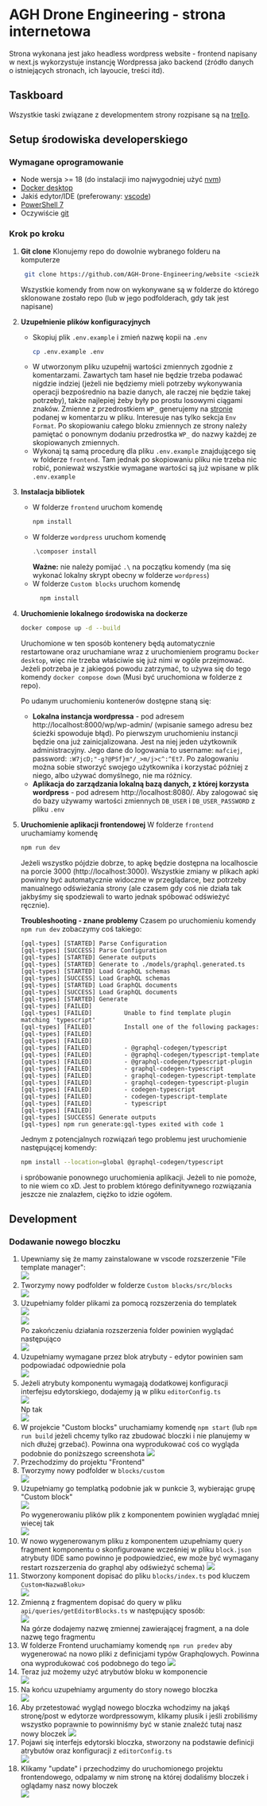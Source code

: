 # AGH Drone Engineering - strona internetowa

Strona wykonana jest jako headless wordpress website - frontend napisany w next.js wykorzystuje instancję Wordpressa jako backend (źródło danych o istniejących stronach, ich layoucie, treści itd).

## Taskboard
Wszystkie taski związane z developmentem strony rozpisane są na [trello](https://trello.com/b/bo5cyiZ0/strona-internetowa-%F0%9F%9A%80).

## Setup środowiska developerskiego
### Wymagane oprogramowanie
* Node wersja >= 18 (do instalacji imo najwygodniej użyć [nvm](https://github.com/coreybutler/nvm-windows#installation--upgrades))
* [Docker desktop](https://docs.docker.com/desktop/install/windows-install/)
* Jakiś edytor/IDE (preferowany: [vscode](https://code.visualstudio.com/download))
* [PowerShell 7](https://learn.microsoft.com/en-us/powershell/scripting/install/installing-powershell-on-windows?view=powershell-7.3)
* Oczywiście [git](https://git-scm.com/download/win)

### Krok po kroku
1. **Git clone**
   Klonujemy repo do dowolnie wybranego folderu na komputerze
   ```bash
    git clone https://github.com/AGH-Drone-Engineering/website <scieżka do wybranego folderu docelowego>
   ```
   Wszystkie komendy from now on wykonywane są w folderze do którego sklonowane zostało repo (lub w jego podfolderach, gdy tak jest napisane)

2. **Uzupełnienie plików konfiguracyjnych**
   * Skopiuj plik `.env.example` i zmień nazwę kopii na `.env`
     ```bash
     cp .env.example .env
     ```
   * W utworzonym pliku uzupełnij wartości zmiennych zgodnie z komentarzami. Zawartych tam haseł nie będzie trzeba podawać nigdzie indziej (jeżeli nie będziemy mieli potrzeby wykonywania operacji bezpośrednio na bazie danych, ale raczej nie będzie takej potrzeby), także najlepiej żeby były po prostu losowymi ciągami znaków.
   Zmienne z przedrostkiem `WP_` generujemy na [stronie](https://roots.io/salts.html) podanej w komentarzu w pliku. Interesuje nas tylko sekcja `Env Format`. Po skopiowaniu całego bloku zmiennych ze strony należy pamiętać o ponownym dodaniu przedrostka `WP_` do nazwy każdej ze skopiowanych zmiennych.
   * Wykonaj tą samą procedurę dla pliku `.env.example` znajdującego się w folderze `frontend`. Tam jednak po skopiowaniu pliku nie trzeba nic robić, ponieważ wszystkie wymagane wartości są już wpisane w plik `.env.example`

3. **Instalacja bibliotek**
   * W folderze `frontend` uruchom komendę
        ```bash
        npm install
        ```
   * W folderze `wordpress` uruchom komendę
      ```ps1
      .\composer install
      ```
      **Ważne:** nie należy pomijać `.\` na początku komendy (ma się wykonać lokalny skrypt obecny w folderze `wordpress`)
   * W folderze `Custom blocks` uruchom komendę
      ```ps1
        npm install
      ```

4. **Uruchomienie lokalnego środowiska na dockerze**
   ```bash
   docker compose up -d --build
   ```
   Uruchomione w ten sposób kontenery będą automatycznie restartowane oraz uruchamiane wraz z uruchomieniem programu `Docker desktop`, więc nie trzeba właściwie się już nimi w ogóle przejmować. Jeżeli potrzeba je z jakiegoś powodu zatrzymać, to używa się do tego komendy `docker compose down` (Musi być uruchomiona w folderze z repo).

   Po udanym uruchomieniu kontenerów dostępne staną się:
   * **Lokalna instancja wordpressa** - pod adresem http://localhost:8000/wp/wp-admin/ (wpisanie samego adresu bez ścieżki spowoduje błąd). Po pierwszym uruchomieniu instancji będzie ona już zainicjalizowana. Jest na niej jeden użytkownik administracyjny. Jego dane do logowania to username: `mafciej`, password: `:W7jcD;"-g?@PSf}m"/_>m/j>c^:^Et7`. Po zalogowaniu można sobie stworzyć swojego użytkownika i korzystać później z niego, albo używać domyślnego, nie ma różnicy.
   * **Aplikacja do zarządzania lokalną bazą danych, z której korzysta wordpress** - pod adresem http://localhost:8080/. Aby zalogować się do bazy używamy wartości zmiennych `DB_USER` i `DB_USER_PASSWORD` z pliku `.env`

5. **Uruchomienie aplikacji frontendowej**
   W folderze `frontend` uruchamiamy komendę
   ```bash
   npm run dev
   ```
   Jeżeli wszystko pójdzie dobrze, to apkę będzie dostępna na localhoscie na porcie 3000 (http://localhost:3000). Wszystkie zmiany w plikach apki powinny być automatycznie widoczne w przeglądarce, bez potrzeby manualnego odświeżania strony (ale czasem gdy coś nie działa tak jakbyśmy się spodziewali to warto jednak spóbować odświeżyć ręcznie).

   **Troubleshooting - znane problemy**
   Czasem po uruchomieniu komendy `npm run dev` zobaczymy coś takiego:
    ```
    [gql-types] [STARTED] Parse Configuration
    [gql-types] [SUCCESS] Parse Configuration
    [gql-types] [STARTED] Generate outputs
    [gql-types] [STARTED] Generate to ./models/graphql.generated.ts
    [gql-types] [STARTED] Load GraphQL schemas
    [gql-types] [SUCCESS] Load GraphQL schemas
    [gql-types] [STARTED] Load GraphQL documents
    [gql-types] [SUCCESS] Load GraphQL documents
    [gql-types] [STARTED] Generate
    [gql-types] [FAILED]
    [gql-types] [FAILED]         Unable to find template plugin matching 'typescript'
    [gql-types] [FAILED]         Install one of the following packages:
    [gql-types] [FAILED]
    [gql-types] [FAILED]
    [gql-types] [FAILED]         - @graphql-codegen/typescript
    [gql-types] [FAILED]         - @graphql-codegen/typescript-template
    [gql-types] [FAILED]         - @graphql-codegen/typescript-plugin
    [gql-types] [FAILED]         - graphql-codegen-typescript
    [gql-types] [FAILED]         - graphql-codegen-typescript-template
    [gql-types] [FAILED]         - graphql-codegen-typescript-plugin
    [gql-types] [FAILED]         - codegen-typescript
    [gql-types] [FAILED]         - codegen-typescript-template
    [gql-types] [FAILED]         - typescript
    [gql-types] [FAILED]
    [gql-types] [SUCCESS] Generate outputs
    [gql-types] npm run generate:gql-types exited with code 1
    ```
    Jednym z potencjalnych rozwiązań tego problemu jest uruchomienie następującej komendy:
    ```bash
    npm install --location=global @graphql-codegen/typescript
    ```
    i spróbowanie ponownego uruchomienia aplikacji. Jeżeli to nie pomoże, to nie wiem co xD. Jest to problem którego definitywnego rozwiązania jeszcze nie znalazłem, ciężko to idzie ogółem.

## Development

### Dodawanie nowego bloczku
1. Upewniamy się że mamy zainstalowane w vscode rozszerzenie "File template manager":<br/>
![](./resources/extension.jpg)<br/>
1. Tworzymy nowy podfolder w folderze `Custom blocks/src/blocks`<br/>
![](./resources/newdir.jpg)<br/>
1. Uzupełniamy folder plikami za pomocą rozszerzenia do templatek<br/>
![](./resources/step3-1.jpg)<br/>
![](./resources/step3-2.jpg)<br/>
Po zakończeniu działania rozszerzenia folder powinien wyglądać następująco<br/>
![](./resources/image.png)<br/>
1. Uzupełniamy wymagane przez blok atrybuty - edytor powinien sam podpowiadać odpowiednie pola<br/>
![](./resources/image-5.png)<br/>
1. Jeżeli atrybuty komponentu wymagają dodatkowej konfiguracji interfejsu edytorskiego, dodajemy ją w pliku `editorConfig.ts`<br/>
   ![](./resources/image123123123.png)<br/>
   Np tak<br/>
   ![](./resources/image-6.png)<br/>
2. W projekcie "Custom blocks" uruchamiamy komendę `npm start` (lub `npm run build` jeżeli chcemy tylko raz zbudować bloczki i nie planujemy w nich dłużej grzebać). Powinna ona wyprodukować coś co wygląda podobnie do poniższego screenshota
![](./resources/image-1.png)<br/>
1. Przechodzimy do projektu "Frontend"
2. Tworzymy nowy podfolder w `blocks/custom`<br/>
![](./resources/image-2.png)<br/>
1. Uzupełniamy go templatką podobnie jak w punkcie 3, wybierając grupę "Custom block"<br/>
![](./resources/image-3.png)<br/>
Po wygenerowaniu plików plik z komponentem powinien wyglądać mniej wiecej tak<br/>
![](./resources/image-4.png)<br/>
1. W nowo wygenerowanym pliku z komponentem uzupełniamy query fragment komponentu o skonfigurowane wcześniej w pliku `block.json` atrybuty (IDE samo powinno je podpowiedzieć, ew może być wymagany restart rozszerzenia do graphql aby odświeżyć schema)
   ![](./resources/image-7.png)<br/>
1. Stworzony komponent dopisać do pliku `blocks/index.ts` pod kluczem `Custom<NazwaBloku>`<br/>
   ![](./resources/image-9.png)<br/>
1. Zmienną z fragmentem dopisać do query w pliku `api/queries/getEditorBlocks.ts` w następujący sposób:<br/>
   ![](./resources/image-10.png)<br/>
   Na górze dodajemy nazwę zmiennej zawierającej fragment, a na dole nazwę tego fragmentu
2. W folderze Frontend uruchamiamy komendę `npm run predev` aby wygenerować na nowo pliki z definicjami typów Graphqlowych. Powinna ona wyprodukować coś podobnego do tego
   ![](./resources/image-8.png)<br/>
1. Teraz już możemy użyć atrybutów bloku w komponencie<br/>
   ![](./resources/image-11.png)<br/>
1. Na końcu uzupełniamy argumenty do story nowego bloczka<br/>
   ![](./resources/image-12.png)<br/>
1. Aby przetestować wygląd nowego bloczka wchodzimy na jakąś stronę/post w edytorze wordpressowym, klikamy plusik i jeśli zrobiliśmy wszystko poprawnie to powinniśmy być w stanie znaleźć tutaj nasz nowy bloczek
   ![](./resources/image-13.png)<br/>
1. Pojawi się interfejs edytorski bloczka, stworzony na podstawie definicji atrybutów oraz konfiguracji z `editorConfig.ts`<br/>
   ![](./resources/image-14.png)<br/>
1. Klikamy "update" i przechodzimy do uruchomionego projektu frontendowego, odpalamy w nim stronę na której dodaliśmy bloczek i oglądamy nasz nowy bloczek<br/>
   ![](./resources/image-15.png)<br/>
